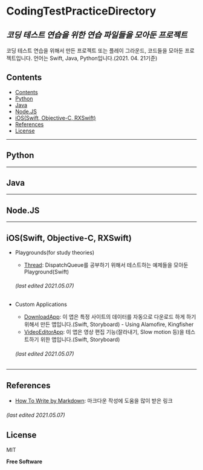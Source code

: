 CodingTestPracticeDirectory
===========================
_코딩 테스트 연습을 위한 연습 파일들을 모아둔 프로젝트_
------------------------------------------

코딩 테스트 연습을 위해서 만든 프로젝트 또는 플레이 그라운드, 코드들을 모아둔 프로젝트입니다.
언어는 Swift, Java, Python입니다.(2021. 04. 21기준)

## Contents
* [Contents](https://github.com/pjh6954/CodingTestPracticeDirectory/blob/main/README.md#contents)
* [Python](https://github.com/pjh6954/CodingTestPracticeDirectory/blob/main/README.md#python)
* [Java](https://github.com/pjh6954/CodingTestPracticeDirectory/blob/main/README.md#java)
* [Node.JS](https://github.com/pjh6954/CodingTestPracticeDirectory/blob/main/README.md#nodejs)
* [iOS(Swift, Objective-C, RXSwift)](https://github.com/pjh6954/CodingTestPracticeDirectory/blob/main/README.md#iosswift-objective-c-rxswift)
* [References](https://github.com/pjh6954/CodingTestPracticeDirectory/blob/main/README.md#references)
* [License](https://github.com/pjh6954/CodingTestPracticeDirectory/blob/main/README.md#license)

-------------------------------------------------
## Python

-------------------------------------------------
## Java

-------------------------------------------------
## Node.JS

-------------------------------------------------
## iOS(Swift, Objective-C, RXSwift)
* Playgrounds(for study theories)
  - [Thread](https://github.com/pjh6954/CodingTestPracticeDirectory/tree/main/SwiftExamples/SwiftThreadExample): DispatchQueue를 공부하기 위해서 테스트하는 예제들을 모아둔 Playground(Swift)
  ###### (last edited 2021.05.07)


* Custom Applications
  - [DownloadApp](https://github.com/pjh6954/CodingTestPracticeDirectory/tree/main/App/FileDownloader/DownloadApp): 이 앱은 특정 사이트의 데이터를 자동으로 다운로드 하게 하기 위해서 만든 앱입니다.(Swift, Storyboard) - Using Alamofire, Kingfisher
  - [VideoEditorApp](https://github.com/pjh6954/CodingTestPracticeDirectory/tree/main/App/VideoEditorApp/VideoEditorApp): 이 앱은 영상 편집 기능(잘라내기, Slow motion 등)을 테스트하기 위한 앱입니다.(Swift, Storyboard)
  ###### (last edited 2021.05.07)


-------------------------------------------------
## References
* [How To Write by Markdown](https://gist.github.com/ihoneymon/652be052a0727ad59601): 마크다운 작성에 도움을 많이 받은 링크 
###### (last edited 2021.05.07)

## License

MIT

**Free Software**
